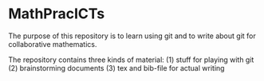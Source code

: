 MathPracICTs
============

The purpose of this repository is to learn using git and to write about git for collaborative mathematics.

The repository contains three kinds of material:
(1) stuff for playing with git
(2) brainstorming documents
(3) tex and bib-file for actual writing


